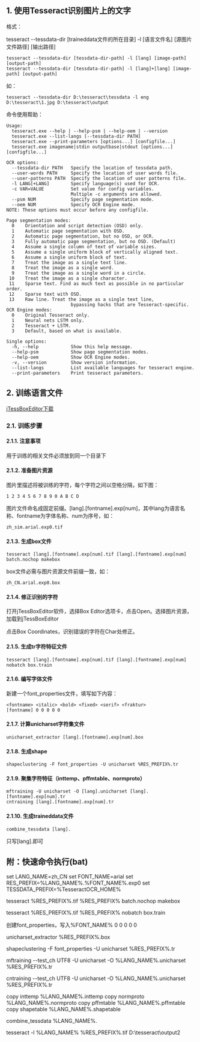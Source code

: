 
## 1. 使用Tesseract识别图片上的文字

格式：

tesseract --tessdata-dir [traineddata文件的所在目录] -l [语言文件名] [源图片文件路径] [输出路径]

    tesseract --tessdata-dir [tessdata-dir-path] -l [lang] [image-path] [output-path]
    tesseract --tessdata-dir [tessdata-dir-path] -l [lang]+[lang] [image-path] [output-path]

如：

    tesseract --tessdata-dir D:\tesseract\tessdata -l eng D:\tesseract\1.jpg D:\tesseract\output

命令使用帮助：

```
Usage:
  tesseract.exe --help | --help-psm | --help-oem | --version
  tesseract.exe --list-langs [--tessdata-dir PATH]
  tesseract.exe --print-parameters [options...] [configfile...]
  tesseract.exe imagename|stdin outputbase|stdout [options...] [configfile...]

OCR options:
  --tessdata-dir PATH   Specify the location of tessdata path.
  --user-words PATH     Specify the location of user words file.
  --user-patterns PATH  Specify the location of user patterns file.
  -l LANG[+LANG]        Specify language(s) used for OCR.
  -c VAR=VALUE          Set value for config variables.
                        Multiple -c arguments are allowed.
  --psm NUM             Specify page segmentation mode.
  --oem NUM             Specify OCR Engine mode.
NOTE: These options must occur before any configfile.

Page segmentation modes:
  0    Orientation and script detection (OSD) only.
  1    Automatic page segmentation with OSD.
  2    Automatic page segmentation, but no OSD, or OCR.
  3    Fully automatic page segmentation, but no OSD. (Default)
  4    Assume a single column of text of variable sizes.
  5    Assume a single uniform block of vertically aligned text.
  6    Assume a single uniform block of text.
  7    Treat the image as a single text line.
  8    Treat the image as a single word.
  9    Treat the image as a single word in a circle.
 10    Treat the image as a single character.
 11    Sparse text. Find as much text as possible in no particular order.
 12    Sparse text with OSD.
 13    Raw line. Treat the image as a single text line,
                        bypassing hacks that are Tesseract-specific.
OCR Engine modes:
  0    Original Tesseract only.
  1    Neural nets LSTM only.
  2    Tesseract + LSTM.
  3    Default, based on what is available.

Single options:
  -h, --help            Show this help message.
  --help-psm            Show page segmentation modes.
  --help-oem            Show OCR Engine modes.
  -v, --version         Show version information.
  --list-langs          List available languages for tesseract engine.
  --print-parameters    Print tesseract parameters.
```

## 2. 训练语言文件

[jTessBoxEditor下载](https://sourceforge.net/projects/vietocr/files/jTessBoxEditor/)

### 2.1. 训练步骤

#### 2.1.1. 注意事项

用于训练的相关文件必须放到同一个目录下

#### 2.1.2. 准备图片资源

图片里描述将被训练的字符，每个字符之间以空格分隔，如下图：

    1 2 3 4 5 6 7 8 9 0 A B C D

图片文件命名成固定前缀。[lang].[fontname].exp[num]，其中lang为语言名称、fontname为字体名称、num为序号，如：

    zh_sim.arial.exp0.tif

#### 2.1.3. 生成box文件

    tesseract [lang].[fontname].exp[num].tif [lang].[fontname].exp[num] batch.nochop makebox

box文件必需与图片资源文件前缀一致，如：

    zh_CN.arial.exp0.box

#### 2.1.4. 修正识别的字符

打开jTessBoxEditor软件，选择Box Editor选项卡，点击Open。选择图片资源，加载到jTessBoxEditor

点击Box Coordinates，识别错误的字符在Char处修正。

#### 2.1.5. 生成tr字符特征文件

    tesseract [lang].[fontname].exp[num].tif [lang].[fontname].exp[num] nobatch box.train

#### 2.1.6. 编写字体文件

新建一个font_properties文件，填写如下内容：

    <fontname> <italic> <bold> <fixed> <serif> <fraktur>
    [fontname] 0 0 0 0 0

#### 2.1.7. 计算unicharset字符集文件

    unicharset_extractor [lang].[fontname].exp[num].box

#### 2.1.8. 生成shape

    shapeclustering -F font_properties -U unicharset %RES_PREFIX%.tr

#### 2.1.9. 聚集字符特征（inttemp、pffmtable、normproto）

    mftraining -U unicharset -O [lang].unicharset [lang].[fontname].exp[num].tr
    cntraining [lang].[fontname].exp[num].tr

#### 2.1.10. 生成traineddata文件

    combine_tessdata [lang].

只写[lang].即可


## 附：快速命令执行(bat)

set LANG_NAME=zh_CN
set FONT_NAME=arial
set RES_PREFIX=%LANG_NAME%.%FONT_NAME%.exp0
set TESSDATA_PREFIX=%TesseractOCR_HOME%

tesseract %RES_PREFIX%.tif %RES_PREFIX% batch.nochop makebox

tesseract %RES_PREFIX%.tif %RES_PREFIX% nobatch box.train

创建font_properties，写入%FONT_NAME% 0 0 0 0 0

unicharset_extractor %RES_PREFIX%.box

shapeclustering -F font_properties -U unicharset %RES_PREFIX%.tr

mftraining --test_ch UTF8 -U unicharset -O %LANG_NAME%.unicharset %RES_PREFIX%.tr

cntraining --test_ch UTF8 -U unicharset -O %LANG_NAME%.unicharset %RES_PREFIX%.tr

copy inttemp %LANG_NAME%.inttemp
copy normproto %LANG_NAME%.normproto
copy pffmtable %LANG_NAME%.pffmtable
copy shapetable %LANG_NAME%.shapetable

combine_tessdata %LANG_NAME%.


tesseract -l %LANG_NAME% %RES_PREFIX%.tif D:\tesseract\output2



